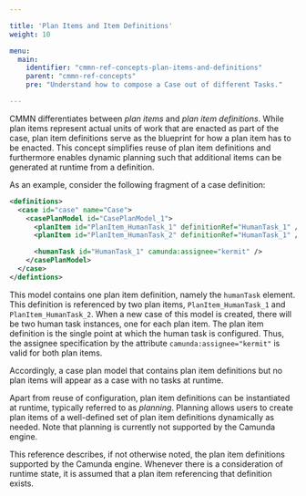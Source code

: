 ```yaml
---

title: 'Plan Items and Item Definitions'
weight: 10

menu:
  main:
    identifier: "cmmn-ref-concepts-plan-items-and-definitions"
    parent: "cmmn-ref-concepts"
    pre: "Understand how to compose a Case out of different Tasks."

---
```


CMMN differentiates between *plan items* and *plan item definitions*. While plan items represent actual units of work that are enacted as part of the case, plan item definitions serve as the blueprint for how a plan item has to be enacted. This concept simplifies reuse of plan item definitions and furthermore enables dynamic planning such that additional items can be generated at runtime from a definition.

As an example, consider the following fragment of a case definition:

```xml
<definitions>
  <case id="case" name="Case">
    <casePlanModel id="CasePlanModel_1">
      <planItem id="PlanItem_HumanTask_1" definitionRef="HumanTask_1" />
      <planItem id="PlanItem_HumanTask_2" definitionRef="HumanTask_1" />

      <humanTask id="HumanTask_1" camunda:assignee="kermit" />
    </casePlanModel>
  </case>
</defintions>
```

This model contains one plan item definition, namely the `humanTask` element. This definition is referenced by two plan items, `PlanItem_HumanTask_1` and `PlanItem_HumanTask_2`. When a new case of this model is created, there will be two human task instances, one for each plan item. The plan item definition is the single point at which the human task is configured. Thus, the assignee specification by the attribute `camunda:assignee="kermit"` is valid for both plan items.

Accordingly, a case plan model that contains plan item definitions but no plan items will appear as a case with no tasks at runtime.

Apart from reuse of configuration, plan item definitions can be instantiated at runtime, typically referred to as *planning*. Planning allows users to create plan items of a well-defined set of plan item definitions dynamically as needed. Note that planning is currently not supported by the Camunda engine.

This reference describes, if not otherwise noted, the plan item definitions supported by the Camunda engine. Whenever there is a consideration of runtime state, it is assumed that a plan item referencing that definition exists.
